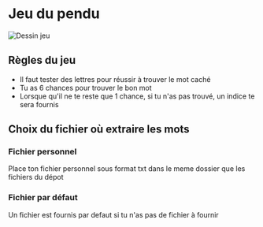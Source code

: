 # Jeu du pendu
![Dessin jeu]()
## Règles du jeu 
- Il faut tester des lettres pour réussir à trouver le mot caché 
- Tu as 6 chances pour trouver le bon mot
- Lorsque qu'il ne te reste que 1 chance, si tu n'as pas trouvé, un indice te sera fournis
## Choix du fichier où extraire les mots 
### Fichier personnel 
Place ton fichier personnel sous format txt dans le meme dossier que les fichiers du dépot
### Fichier par défaut 
Un fichier est fournis par defaut si tu n'as pas de fichier à fournir